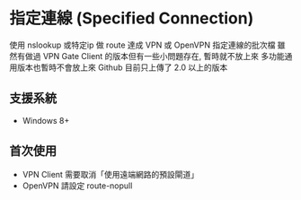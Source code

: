 # 指定連線 (Specified Connection)

使用 nslookup 或特定ip 做 route 達成 VPN 或 OpenVPN 指定連線的批次檔
雖然有做過 VPN Gate Client 的版本但有一些小問題存在, 暫時就不放上來
多功能通用版本也暫時不會放上來
Github 目前只上傳了 2.0 以上的版本

## 支援系統
* Windows 8+

## 首次使用
* VPN Client 需要取消「使用遠端網路的預設閘道」
* OpenVPN 請設定 route-nopull
